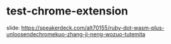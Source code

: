 # test-chrome-extension

slide: https://speakerdeck.com/alt70155/ruby-dot-wasm-plus-unloosendechromekuo-zhang-ji-neng-wozuo-tutemita